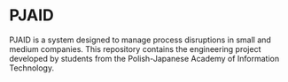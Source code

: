 # PJAID
PJAID is a system designed to manage process disruptions in small and medium companies. This repository contains the engineering project developed by students from the Polish-Japanese Academy of Information Technology.

